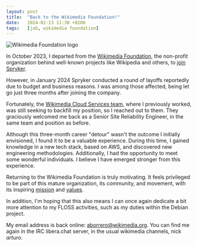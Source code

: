 ```yaml
---
layout: post
title:  "Back to the Wikimedia Foundation!"
date:   2024-02-13 11:30 +0200
tags:	[job, wikimedia foundation]
---
```


![Wikimedia Foundation logo][logo]

In October 2023, I departed from the [Wikimedia Foundation][wmf], the non-profit organization
behind well-known projects like Wikipedia and others, to [join Spryker][spryker].

However, in January 2024 Spryker conducted a round of layoffs reportedly due to budget and business reasons.
I was among those affected, being let go just three months after joining the company.

<!--more-->

Fortunately, the [Wikimedia Cloud Services team][wmcs], where I previously worked, was still seeking to backfill my
position, so I reached out to them. They graciously welcomed me back as a Senior Site Reliability Engineer,
in the same team and position as before.

Although this three-month career "detour" wasn't the outcome I initially envisioned, I found it to be a valuable experience.
During this time, I gained knowledge in a new tech stack, based on AWS, and discovered new engineering methodologies.
Additionally, I had the opportunity to meet some wonderful individuals. I believe I have emerged stronger from this experience.

Returning to the Wikimedia Foundation is truly motivating. It feels privileged to be part of this mature organization,
its community, and movement, with its inspiring [mission][mission] and [values][values].

In addition, I'm hoping that this also means I can once again dedicate a bit more attention to my FLOSS activities,
such as my duties within the Debian project.

My email address is back online: [aborrero@wikimedia.org](mailto:aborrero@wikimedia.org).
You can find me again in the IRC libera.chat server, in the usual wikimedia channels, nick _arturo_.

[logo]:		{{site.url}}/assets/wmf-logo.png
[wmf]:		https://wikimediafoundation.org
[values]:   https://meta.wikimedia.org/wiki/Wikimedia_Foundation_Values
[mission]:  https://meta.wikimedia.org/wiki/Mission
[wmcs]:		https://www.mediawiki.org/wiki/Wikimedia_Cloud_Services_team
[spryker]:  {{site.url}}/2023/11/20/spryker.html
